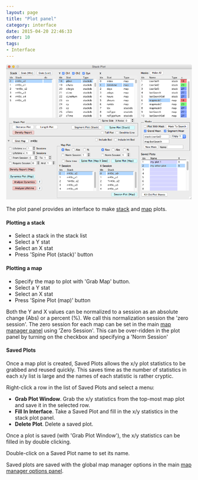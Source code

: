 ```yaml
---
layout: page
title: "Plot panel"
category: interface
date: 2015-04-20 22:46:33
order: 10
tags:
- Interface
---
```



<IMG class="img-float-center" SRC="images/mm3/mm3-plot-panel-big.png" WIDTH="700">

<div class="print-page-break"></div>

The plot panel provides an interface to make [stack][1] and [map][2] plots.


#### Plotting a stack

  - Select a stack in the stack list
  - Select a Y stat
  - Select an X stat
  - Press 'Spine Plot (stack)' button
  
#### Plotting a map
   - Specify the map to plot with 'Grab Map' button.
   - Select a Y stat
   - Select an X stat
   - Press 'Spine Plot (map)' button
   
Both the Y and X values can be normalized to a session as an absolute change (Abs) or a percent (%). We call this normalization session the 'zero session'. The zero session for each map can be set in the main [map manager panel][3] using 'Zero Session'. This can be over-ridden in the plot panel by turning on the checkbox and specifying a 'Norm Session'

#### Saved Plots

Once a map plot is created, Saved Plots allows the x/y plot statistics to be grabbed and reused quickly. This saves time as the number of statistics in each x/y list is large and the names of each statistic is rather cryptic.

Right-click a row in the list of Saved Plots and select a menu:

  - **Grab Plot Window**. Grab the x/y statistics from the top-most map plot and save it in the selected row.
  - **Fill In Interface**. Take a Saved Plot and fill in the x/y statistics in the stack plot panel.
  - **Delete Plot**. Delete a saved plot.
  
Once a plot is saved (with 'Grab Plot Window'), the x/y statistics can be filled in by double clicking.

Double-click on a Saved Plot name to set its name.

Saved plots are saved with the global map manager options in the main [map manager options panel][4].

[1]: stack-plot
[2]: map-plot
[3]: time-series-panel
[4]: stackdb-options-panel

